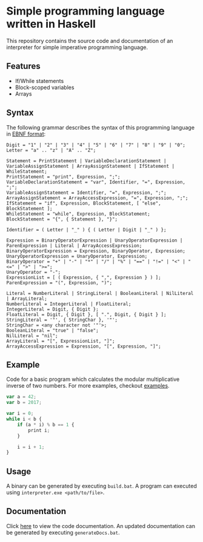# Simple programming language written in Haskell
This repository contains the source code and documentation of an interpreter for simple imperative programming language.

## Features
- If/While statements
- Block-scoped variables
- Arrays

## Syntax
The following grammar describes the syntax of this programming language in [EBNF format](https://en.wikipedia.org/wiki/Extended_Backus%E2%80%93Naur_form):
```ebnf
Digit = "1" | "2" | "3" | "4" | "5" | "6" | "7" | "8" | "9" | "0";
Letter = "a" .. "z" | "A" .. "Z";

Statement = PrintStatement | VariableDeclarationStatement | VariableAssignStatement | ArrayAssignStatement | IfStatement | WhileStatement;
PrintStatement = "print", Expression, ";";
VariableDeclarationStatement = "var", Identifier, "=", Expression, ";";
VariableAssignStatement = Identifier, "=", Expression, ";";
ArrayAssignStatement = ArrayAccessExpression, "=", Expression, ";";
IfStatement = "if", Expression, BlockStatement, [ "else", BlockStatement ];
WhileStatement = "while", Expression, BlockStatement;
BlockStatement = "{", { Statement }, "}";

Identifier = ( Letter | "_" ) { ( Letter | Digit | "_" ) };

Expression = BinaryOperatorExpression | UnaryOperatorExpression | ParenExpression | Literal | ArrayAccessExpression;
BinaryOperatorExpression = Expression, BinaryOperator, Expression;
UnaryOperatorExpression = UnaryOperator, Expression;
BinaryOperator = "+" | "-" | "*" | "/" | "%" | "==" | "!=" | "<" | "<=" | ">" | ">=";
UnaryOperator = "-";
ExpressionList = [ ( Expression, { ",", Expression } ) ];
ParenExpression = "(", Expression, ")";

Literal = NumberLiteral | StringLiteral | BooleanLiteral | NilLiteral | ArrayLiteral;
NumberLiteral = IntegerLiteral | FloatLiteral;
IntegerLiteral = Digit, { Digit };
FloatLiteral = Digit, { Digit }, [ ".", Digit, { Digit } ];
StringLiteral = '"', { StringChar }, '"';
StringChar = <any character not '"'>;
BooleanLiteral = "true" | "false";
NilLiteral = "nil";
ArrayLiteral = "[", ExpressionList, "]";
ArrayAccessExpression = Expression, "[", Expression, "]";
```

## Example
Code for a basic program which calculates the modular multiplicative inverse of two numbers. For more examples, checkout [examples](examples).
```js
var a = 42;
var b = 2017;

var i = 0;
while i < b {
    if (a * i) % b == 1 {
        print i;
    }

    i = i + 1;
}
```

## Usage
A binary can be generated by executing `build.bat`. A program can executed using `interpreter.exe <path/to/file>`.

## Documentation
Click [here](docs/) to view the code documentation. An updated documentation can be generated by executing `generateDocs.bat`.